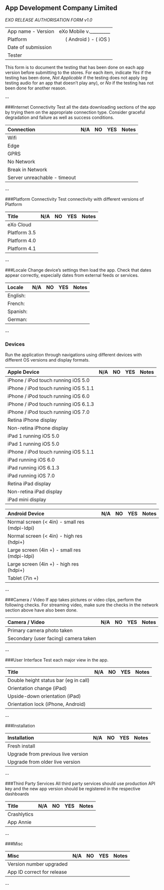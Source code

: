 ## App Development Company Limited

*EXO RELEASE AUTHORISATION FORM v1.0*

|  |  |
|:-------------------------------------|-------------------------------------:|
| App name  - Version                  | eXo Mobile  v._________      |
| Platform                             | ( Android )  -  ( iOS )      |
| Date of submission                   |                              |
| Tester                               |                              |

This form is to document the testing that has been done on each app
version before submitting to the stores. For each item, indicate *Yes*
if the testing has been done, *Not Applicable* if the testing does not
apply (eg testing audio for an app that doesn’t play any), or *No* if the
testing has not been done for another reason.

--

###Internet Connectivity
Test all the data downloading sections of the app by trying them on the appropriate connection type. Consider graceful degradation and failure as well as success conditions.

| Connection | N/A | NO | YES | Notes |
|:---|:---:|:---:|:---:|:----:|
| Wifi | | | | |
| Edge | | | | |
| GPRS | | | | |
| No Network | | | | |
| Break in Network | | | | |
| Server unreachable - timeout | | | | |

--

###Platform Connectivity
Test connectivity with different versions of Platform

| Title | N/A | NO | YES | Notes |
|:---|:---:|:---:|:---:|:----:|
| eXo Cloud | | | | | |
| Platform 3.5 | | | | | |
| Platform 4.0 | | | | | |
| Platform 4.1 | | | | | |

--

###Locale
Change device’s settings then load the app. Check that dates appear correctly, especially dates from external feeds or services.

| Locale | N/A | NO | YES | Notes |
|:---|:---:|:---:|:---:|:----:|
| English: | | | | |
| French: | | | | |
| Spanish: | | | | |
| German: | | | | |

--

### Devices
Run the application through navigations using different devices with different OS versions and display formats.

| Apple Device | N/A | NO | YES | Notes |
|:---|:---:|:---:|:---:|:----:|
| iPhone / iPod touch running iOS 5.0 | | | | |
| iPhone / iPod touch running iOS 5.1.1 | | | | |
| iPhone / iPod touch running iOS 6.0 | | | | |
| iPhone / iPod touch running iOS 6.1.3 | | | | |
| iPhone / iPod touch running iOS 7.0 | | | | |
| Retina iPhone display | | | | |
| Non-retina iPhone display | | | | |
| iPad 1 running iOS 5.0 | | | | |
| iPad 1 running iOS 5.0 | | | | |
| iPhone / iPod touch running iOS 5.1.1 | | | | |
| iPad running iOS 6.0 | | | | |
| iPad running iOS 6.1.3 | | | | |
| iPad running iOS 7.0 | | | | |
| Retina iPad display | | | | |
| Non-retina iPad display | | | | |
| iPad mini display | | | | |

| Android Device | N/A | NO | YES | Notes |
|:---|:---:|:---:|:---:|:----:|
| Normal screen (< 4in) - small res (mdpi-ldpi) | | | | |
| Normal screen (< 4in) - high res (hdpi+) | | | | |
| Large screen (4in +) - small res (mdpi-ldpi) | | | | |
| Large screen (4in +) - high res (hdpi+) | | | | |
| Tablet (7in +) | | | | |

--

###Camera / Video
If app takes pictures or video clips, perform the following checks. For streaming video, make sure the checks in the network section above have also been done.

| Camera / Video | N/A | NO | YES | Notes |
|:---|:---:|:---:|:---:|:----:|
| Primary camera photo taken | | | | |
| Secondary (user facing) camera taken | | | | |

--

###User Interface
Test each major view in the app.

| Title | N/A | NO | YES | Notes |
|:---|:---:|:---:|:---:|:----:|
| Double height status bar (eg in call) | | | | |
| Orientation change (iPad) | | | | |
| Upside-down orientation (iPad) | | | | |
| Orientation lock (iPhone, Android) | | | | |

--

###Installation

| Installation | N/A | NO | YES | Notes |
|:---|:---:|:---:|:---:|:----:|
| Fresh install | | | | |
| Upgrade from previous live version | | | | |
| Upgrade from older live version | | | | |

--

###Third Party Services
All third party services should use production API key and the new app version should be registered in the respective dashboards

| Title | N/A | NO | YES | Notes |
|:---|:---:|:---:|:---:|:----:|
| Crashlytics | | | | |
| App Annie | | | | |

--

###Misc

| Misc | N/A | NO | YES | Notes |
|:---|:---:|:---:|:---:|:----:|
| Version number upgraded | | | | |
| App ID correct for release | | | | |

--

